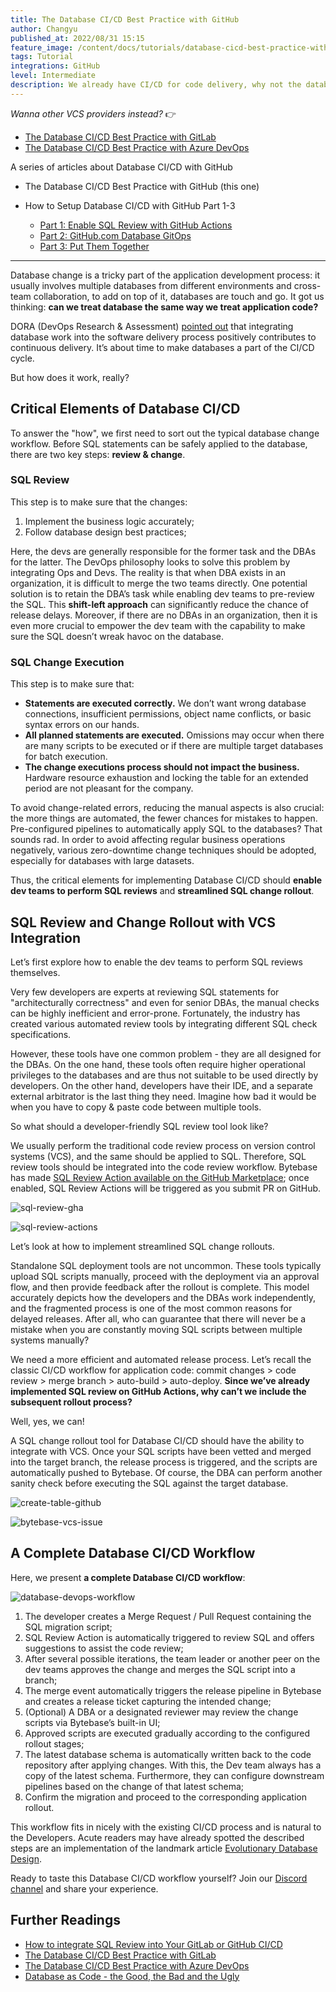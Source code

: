 ```yaml
---
title: The Database CI/CD Best Practice with GitHub
author: Changyu
published_at: 2022/08/31 15:15
feature_image: /content/docs/tutorials/database-cicd-best-practice-with-github/database-cicd-best-practice-with-github.webp
tags: Tutorial
integrations: GitHub
level: Intermediate
description: We already have CI/CD for code delivery, why not the database? Imagine applying and deploying database changes the same way you would application code.
---
```


_Wanna other VCS providers instead?_ 👉

- [The Database CI/CD Best Practice with GitLab](/docs/tutorials/database-cicd-best-practice-with-gitlab)
- [The Database CI/CD Best Practice with Azure DevOps](/docs/tutorials/database-cicd-best-practice-with-azure-devops)

A series of articles about Database CI/CD with GitHub

- The Database CI/CD Best Practice with GitHub (this one)

- How to Setup Database CI/CD with GitHub Part 1-3
  - [Part 1: Enable SQL Review with GitHub Actions](/docs/tutorials/github-database-cicd-part-1-sql-review-github-actions)
  - [Part 2: GitHub.com Database GitOps](/docs/tutorials/github-database-cicd-part-2-github-database-gitops)
  - [Part 3: Put Them Together](/docs/tutorials/github-database-cicd-part-3-put-them-together)

---

Database change is a tricky part of the application development process: it usually involves multiple databases from different environments and cross-team collaboration, to add on top of it, databases are touch and go. It got us thinking: **can we treat database the same way we treat application code?**

DORA (DevOps Research & Assessment) [pointed out](https://cloud.google.com/architecture/devops/devops-tech-database-change-management) that integrating database work into the software delivery process positively contributes to continuous delivery. It’s about time to make databases a part of the CI/CD cycle.

But how does it work, really?

## Critical Elements of Database CI/CD

To answer the "how", we first need to sort out the typical database change workflow. Before SQL statements can be safely applied to the database, there are two key steps: **review & change**.

### SQL Review

This step is to make sure that the changes:

1. Implement the business logic accurately;
2. Follow database design best practices;

Here, the devs are generally responsible for the former task and the DBAs for the latter. The DevOps philosophy looks to solve this problem by integrating Ops and Devs. The reality is that when DBA exists in an organization, it is difficult to merge the two teams directly. One potential solution is to retain the DBA’s task while enabling dev teams to pre-review the SQL. This **shift-left approach** can significantly reduce the chance of release delays. Moreover, if there are no DBAs in an organization, then it is even more crucial to empower the dev team with the capability to make sure the SQL doesn’t wreak havoc on the database.

### SQL Change Execution

This step is to make sure that:

- **Statements are executed correctly.** We don’t want wrong database connections, insufficient permissions, object name conflicts, or basic syntax errors on our hands.
- **All planned statements are executed.** Omissions may occur when there are many scripts to be executed or if there are multiple target databases for batch execution.
- **The change executions process should not impact the business.** Hardware resource exhaustion and locking the table for an extended period are not pleasant for the company.

To avoid change-related errors, reducing the manual aspects is also crucial: the more things are automated, the fewer chances for mistakes to happen. Pre-configured pipelines to automatically apply SQL to the databases? That sounds rad. In order to avoid affecting regular business operations negatively, various zero-downtime change techniques should be adopted, especially for databases with large datasets.

Thus, the critical elements for implementing Database CI/CD should **enable dev teams to perform SQL reviews** and **streamlined SQL change rollout**.

## SQL Review and Change Rollout with VCS Integration

Let’s first explore how to enable the dev teams to perform SQL reviews themselves.

Very few developers are experts at reviewing SQL statements for "architecturally correctness" and even for senior DBAs, the manual checks can be highly inefficient and error-prone. Fortunately, the industry has created various automated review tools by integrating different SQL check specifications.

However, these tools have one common problem - they are all designed for the DBAs. On the one hand, these tools often require higher operational privileges to the databases and are thus not suitable to be used directly by developers. On the other hand, developers have their IDE, and a separate external arbitrator is the last thing they need. Imagine how bad it would be when you have to copy & paste code between multiple tools.

So what should a developer-friendly SQL review tool look like?

We usually perform the traditional code review process on version control systems (VCS), and the same should be applied to SQL. Therefore, SQL review tools should be integrated into the code review workflow. Bytebase has made [SQL Review Action available on the GitHub Marketplace](https://github.com/marketplace/actions/sql-review); once enabled, SQL Review Actions will be triggered as you submit PR on GitHub.

![sql-review-gha](/content/docs/tutorials/database-cicd-best-practice-with-github/sql-review-gha.webp)

![sql-review-actions](/content/docs/tutorials/database-cicd-best-practice-with-github/sql-review-actions.webp)

Let’s look at how to implement streamlined SQL change rollouts.

Standalone SQL deployment tools are not uncommon. These tools typically upload SQL scripts manually, proceed with the deployment via an approval flow, and then provide feedback after the rollout is complete. This model accurately depicts how the developers and the DBAs work independently, and the fragmented process is one of the most common reasons for delayed releases. After all, who can guarantee that there will never be a mistake when you are constantly moving SQL scripts between multiple systems manually?

We need a more efficient and automated release process. Let’s recall the classic CI/CD workflow for application code: commit changes > code review > merge branch > auto-build > auto-deploy. **Since we’ve already implemented SQL review on GitHub Actions, why can’t we include the subsequent rollout process?**

Well, yes, we can!

A SQL change rollout tool for Database CI/CD should have the ability to integrate with VCS. Once your SQL scripts have been vetted and merged into the target branch, the release process is triggered, and the scripts are automatically pushed to Bytebase. Of course, the DBA can perform another sanity check before executing the SQL against the target database.

![create-table-github](/content/docs/tutorials/database-cicd-best-practice-with-github/create-table-github.webp)

![bytebase-vcs-issue](/content/docs/tutorials/database-cicd-best-practice-with-github/bytebase-vcs-issue.webp)

## A Complete Database CI/CD Workflow

Here, we present **a complete Database CI/CD workflow**:

![database-devops-workflow](/content/docs/tutorials/database-cicd-best-practice-with-github/database-devops-workflow.webp)

1. The developer creates a Merge Request / Pull Request containing the SQL migration script;
2. SQL Review Action is automatically triggered to review SQL and offers suggestions to assist the code review;
3. After several possible iterations, the team leader or another peer on the dev teams approves the change and merges the SQL script into a branch;
4. The merge event automatically triggers the release pipeline in Bytebase and creates a release ticket capturing the intended change;
5. (Optional) A DBA or a designated reviewer may review the change scripts via Bytebase’s built-in UI;
6. Approved scripts are executed gradually according to the configured rollout stages;
7. The latest database schema is automatically written back to the code repository after applying changes. With this, the Dev team always has a copy of the latest schema. Furthermore, they can configure downstream pipelines based on the change of that latest schema;
8. Confirm the migration and proceed to the corresponding application rollout.

This workflow fits in nicely with the existing CI/CD process and is natural to the Developers. Acute readers may have already spotted the described steps are an implementation of the landmark article [Evolutionary Database Design](https://martinfowler.com/articles/evodb.html).

Ready to taste this Database CI/CD workflow yourself? Join our [Discord channel](https://discord.gg/huyw7gRsyA) and share your experience.

## Further Readings

- [How to integrate SQL Review into Your GitLab or GitHub CI/CD](/docs/tutorials/how-to-integrate-sql-review-into-gitlab-github-ci/)
- [The Database CI/CD Best Practice with GitLab](/docs/tutorials/database-cicd-best-practice-with-gitlab)
- [The Database CI/CD Best Practice with Azure DevOps](/docs/tutorials/database-cicd-best-practice-with-azure-devops)
- [Database as Code - the Good, the Bad and the Ugly](/blog/database-as-code)
